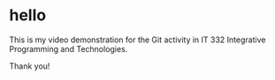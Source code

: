 # hello

This is my video demonstration for the Git activity in IT 332 Integrative Programming and Technologies.

Thank you!

